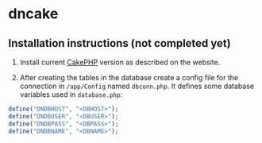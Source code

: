 dncake
======
Installation instructions (not completed yet)
---------------------------------------------

1. Install current [CakePHP](http://www.cakephp.org "CakePHP") version as described on the website.

2. After creating the tables in the database create a config file for the connection in `/app/Config` named `dbconn.php`. It defines some database variables used in `database.php`:

```php
define("DNDBHOST", "<DBHOST>");
define("DNDBUSER", "<DBUSER>");
define("DNDBPASS", "<DBPASS>");
define("DNDBNAME", "<DBNAME>");
```